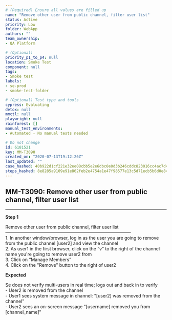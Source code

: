 ```yaml
---
# (Required) Ensure all values are filled up
name: "Remove other user from public channel, filter user list"
status: Active
priority: Low
folder: WebApp
authors: ""
team_ownership: 
- QA Platform

# (Optional)
priority_p1_to_p4: null
location: Smoke Test
component: null
tags: 
- Smoke test
labels: 
- se-prod
- smoke-test-folder

# (Optional) Test type and tools
cypress: Evaluating
detox: null
mmctl: null
playwright: null
rainforest: []
manual_test_environments: 
- Automated - No manual tests needed

# Do not change
id: 6181521
key: MM-T3090
created_on: "2020-07-13T19:12:26Z"
last_updated: ""
case_hashed: 40b922d1cf221e32ee08cbb5e2e6dbc0e0d3b246cddc823016cc4ac7d4b1358773fbb85f13e44acdb40998c63469b984
steps_hashed: 8e8285a9109e91e862feb2e4754a1e47f98577e13c5d71ecb5b6d0e8457370dd37ad35d5828bd437665e7de2e5bdd071
---
```


<!-- (Auto-generated) Based on frontmatter's "key" and "name" -->

## MM-T3090: Remove other user from public channel, filter user list

---

**Step 1**

Remove other user from public channel, filter user list\
————————————————————————————\
1\. In another window/browser, log in as the user you are going to remove from the public channel \[user2] and view the channel\
2\. As user1 in the first browser, click on the “v” to the right of the channel name you're going to remove user2 from\
3\. Click on “Manage Members”\
4\. Click on the "Remove" button to the right of user2

**Expected**

Se does not verify multi-users in real time; logs out and back in to verify\
\- User2 is removed from the channel\
\- User1 sees system message in channel: "\[user2] was removed from the channel"\
\- User2 sees an on-screen message "\[username] removed you from \[channel\_name]"

